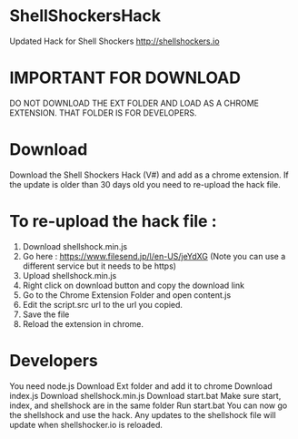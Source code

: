 # ShellShockersHack
Updated Hack for Shell Shockers http://shellshockers.io

# IMPORTANT FOR DOWNLOAD
DO NOT DOWNLOAD THE EXT FOLDER AND LOAD AS A CHROME EXTENSION. THAT FOLDER IS FOR DEVELOPERS.

# Download
Download the Shell Shockers Hack (V#) and add as a chrome extension.
If the update is older than 30 days old you need to re-upload the hack file.

# To re-upload the hack file :
1. Download shellshock.min.js
2. Go here : https://www.filesend.jp/l/en-US/jeYdXG (Note you can use a different service but it needs to be https)
3. Upload shellshock.min.js
4. Right click on download button and copy the download link
5. Go to the Chrome Extension Folder and open content.js
6. Edit the script.src url to the url you copied.
7. Save the file
8. Reload the extension in chrome.

# Developers
You need node.js
Download Ext folder and add it to chrome
Download index.js
Download shellshock.min.js
Download start.bat
Make sure start, index, and shellshock are in the same folder
Run start.bat
You can now go the shellshock and use the hack. Any updates to the shellshock file will update when shellshocker.io is reloaded.
